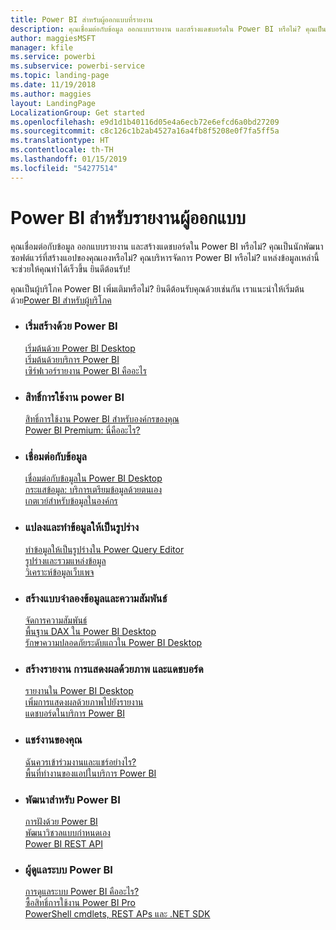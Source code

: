 ```yaml
---
title: Power BI สำหรับผู้ออกแบบที่รายงาน
description: คุณเชื่อมต่อกับข้อมูล ออกแบบรายงาน และสร้างแดชบอร์ดใน Power BI หรือไม่? คุณเป็นนักพัฒนาซอฟต์แวร์ที่สร้างแอปของคุณเองหรือผู้ดูแลระบบ Power BI หรือไม่?
author: maggiesMSFT
manager: kfile
ms.service: powerbi
ms.subservice: powerbi-service
ms.topic: landing-page
ms.date: 11/19/2018
ms.author: maggies
layout: LandingPage
LocalizationGroup: Get started
ms.openlocfilehash: e9d1d1b40116d05e4a6ecb72e6efcd6a0bd27209
ms.sourcegitcommit: c8c126c1b2ab4527a16a4fb8f5208e0f7fa5ff5a
ms.translationtype: HT
ms.contentlocale: th-TH
ms.lasthandoff: 01/15/2019
ms.locfileid: "54277514"
---
```

# <a name="power-bi-for-report-designers"></a>Power BI สำหรับรายงานผู้ออกแบบ

คุณเชื่อมต่อกับข้อมูล ออกแบบรายงาน และสร้างแดชบอร์ดใน Power BI หรือไม่? คุณเป็นนักพัฒนาซอฟต์แวร์ที่สร้างแอปของคุณเองหรือไม่? คุณบริหารจัดการ Power BI หรือไม่? แหล่งข้อมูลเหล่านี้จะช่วยให้คุณทำได้เร็วขึ้น ยินดีต้อนรับ!

คุณเป็นผู้บริโภค Power BI เพิ่มเติมหรือไม่? ยินดีต้อนรับคุณด้วยเช่นกัน เราแนะนำให้เริ่มต้นด้วย[Power BI สำหรับผู้บริโภค](consumer/power-bi-consumer-landing.md)

<ul class="panelContent cardsF"> 
              <li> 
                             <div class="cardSize"> 
                                           <div class="cardPadding"> 
                                                          <div class="card"> 
                                                                        <div class="cardText"> 
                                                                                      <h3>เริ่มสร้างด้วย Power BI</h3> 
                                                                                      <p></p>
                                                                                            <a href="desktop-what-is-desktop.md">เริ่มต้นด้วย Power BI Desktop</a><br/> 
                                                                                            <a href="power-bi-overview.md">เริ่มต้นด้วยบริการ Power BI</a><br/> 
                                                                                            <a href="report-server/get-started.md">เซิร์ฟเวอร์รายงาน Power BI คืออะไร</a>
                                                                        </div> 
                                                          </div> 
                                           </div> 
                             </div> 
              </li>
              <li> 
                             <div class="cardSize"> 
                                           <div class="cardPadding"> 
                                                          <div class="card"> 
                                                                        <div class="cardText"> 
                                                                                      <h3>สิทธิ์การใช้งาน power BI</h3> 
                                                                                      <p></p>
                                                                                            <a href="service-admin-licensing-organization.md">สิทธิ์การใช้งาน Power BI สำหรับองค์กรของคุณ</a><br/> 
                                                                                            <a href="service-premium.md">Power BI Premium: นี่คืออะไร?</a> 
                                                                        </div> 
                                                          </div> 
                                           </div> 
                             </div> 
              </li>
              <li> 
                             <div class="cardSize"> 
                                           <div class="cardPadding"> 
                                                          <div class="card"> 
                                                                        <div class="cardText"> 
                                                                                      <h3>เชื่อมต่อกับข้อมูล</h3> 
                                                                                      <p></p>
                                                                                            <a href="desktop-quickstart-connect-to-data.md">เชื่อมต่อกับข้อมูลใน Power BI Desktop</a><br/> 
                                                                                            <a href="service-dataflows-overview.md">กระแสข้อมูล: บริการเตรียมข้อมูลด้วยตนเอง</a><br/> 
                                                                                            <a href="service-gateway-install.md">เกตเวย์สำหรับข้อมูลในองค์กร</a>
                                                                        </div> 
                                                          </div> 
                                           </div> 
                             </div> 
              </li>
              <li> 
                             <div class="cardSize"> 
                                           <div class="cardPadding"> 
                                                          <div class="card"> 
                                                                        <div class="cardText"> 
                                                                                      <h3>แปลงและทำข้อมูลให้เป็นรูปร่าง</h3> 
                                                                                      <p></p>
                                                                                            <a href="desktop-common-query-tasks.md">ทำข้อมูลให้เป็นรูปร่างใน Power Query Editor</a><br/> 
                                                                                            <a href="desktop-shape-and-combine-data.md">รูปร่างและรวมแหล่งข้อมูล</a><br/> 
                                                                                            <a href="desktop-tutorial-importing-and-analyzing-data-from-a-web-page.md">วิเคราะห์ข้อมูลเว็บเพจ</a>
                                                                        </div> 
                                                          </div> 
                                           </div> 
                             </div> 
              </li>
              <li> 
                             <div class="cardSize"> 
                                           <div class="cardPadding"> 
                                                          <div class="card"> 
                                                                       <div class="cardText"> 
                                                                                      <h3>สร้างแบบจำลองข้อมูลและความสัมพันธ์</h3> 
                                                                                      <p></p>
                                                                                            <a href="desktop-create-and-manage-relationships.md">จัดการความสัมพันธ์</a><br/>
                                                                                            <a href="desktop-quickstart-learn-dax-basics.md">พื้นฐาน DAX ใน Power BI Desktop</a><br/> 
                                                                                            <a href="service-admin-rls.md">รักษาความปลอดภัยระดับแถวใน Power BI Desktop</a> 
                                                                        </div> 
                                                          </div> 
                                           </div> 
                             </div> 
              </li>
              <li> 
                             <div class="cardSize"> 
                                           <div class="cardPadding"> 
                                                          <div class="card"> 
                                                                        <div class="cardText"> 
                                                                                      <h3>สร้างรายงาน การแสดงผลด้วยภาพ และแดชบอร์ด</h3> 
                                                                                      <p></p>
                                                                                            <a href="desktop-report-view.md">รายงานใน Power BI Desktop</a><br/> 
                                                                                            <a href="power-bi-report-add-visualizations-i.md">เพิ่มการแสดงผลด้วยภาพไปยังรายงาน</a><br/> 
                                                                                            <a href="service-dashboard-create.md">แดชบอร์ดในบริการ Power BI</a>
                                                                        </div> 
                                                          </div> 
                                           </div> 
                             </div> 
              </li>
              <li> 
                             <div class="cardSize"> 
                                           <div class="cardPadding"> 
                                                          <div class="card"> 
                                                                        <div class="cardText"> 
                                                                                      <h3>แชร์งานของคุณ</h3> 
                                                                                      <p></p>
                                                                                            <a href="service-how-to-collaborate-distribute-dashboards-reports.md">ฉันควรเข้าร่วมงานและแชร์อย่างไร?</a><br/>
                                                                                            <a href="service-create-workspaces.md">พื้นที่ทำงานของแอปในบริการ Power BI</a> 
                                                                        </div> 
                                                          </div> 
                                           </div> 
                             </div> 
              </li>
              <li> 
                             <div class="cardSize"> 
                                           <div class="cardPadding"> 
                                                          <div class="card"> 
                                                                        <div class="cardText"> 
                                                                                      <h3>พัฒนาสำหรับ Power BI</h3> 
                                                                                      <p></p>
                                                                                            <a href="developer/embedding.md">การฝังด้วย Power BI</a><br/> 
                                                                                            <a href="developer/custom-visual-develop-tutorial.md">พัฒนาวิชวลแบบกำหนดเอง</a><br/> 
                                                                                            <a href="https://docs.microsoft.com/rest/api/power-bi">Power BI REST API</a>
                                                                        </div> 
                                                          </div> 
                                           </div> 
                             </div> 
              </li>
              <li> 
                             <div class="cardSize"> 
                                           <div class="cardPadding"> 
                                                          <div class="card"> 
                                                                        <div class="cardText"> 
                                                                                      <h3>ผู้ดูแลระบบ Power BI</h3> 
                                                                                      <p></p>
                                                                                            <a href="service-admin-administering-power-bi-in-your-organization.md">การดูแลระบบ Power BI คืออะไร?</a><br/> 
                                                                                            <a href="service-admin-purchasing-power-bi-pro.md">ซื้อสิทธิ์การใช้งาน Power BI Pro</a><br/>
                                                                                            <a href="service-admin-reference.md">PowerShell cmdlets, REST APs และ .NET SDK</a>
                                                                        </div> 
                                                          </div> 
                                           </div> 
                             </div> 
              </li>
</ul>



